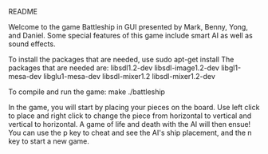 README

Welcome to the game Battleship in GUI presented by Mark, Benny, Yong, and Daniel.
Some special features of this game include smart AI as well as sound effects.

To install the packages that are needed, use sudo apt-get install
The  packages that are needed are:
    libsdl1.2-dev
    libsdl-image1.2-dev
    libgl1-mesa-dev
    libglu1-mesa-dev
    libsdl-mixer1.2
    libsdl-mixer1.2-dev

To compile and run the game:
    make
    ./battleship

In the game, you will start by placing your pieces on the board.
Use left click to place and right click to change the piece from horizontal to vertical and vertical to horizontal.
A game of life and death with the AI will then ensue!
You can use the p key to cheat and see the AI's ship placement, and the n key to start a new game.
